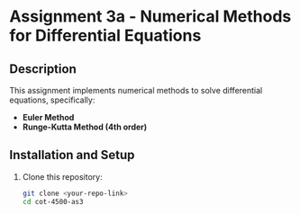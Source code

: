 # Assignment 3a - Numerical Methods for Differential Equations

## Description
This assignment implements numerical methods to solve differential equations, specifically:
- **Euler Method**
- **Runge-Kutta Method (4th order)**

## Installation and Setup
1. Clone this repository:
   ```sh
   git clone <your-repo-link>
   cd cot-4500-as3
